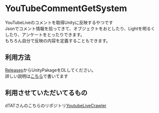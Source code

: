 # YouTubeCommentGetSystem
YouTubeLiveのコメントを取得Unityに反映するやつです  
Jsonでコメント情報を拾ってきて、オブジェクトをおとしたり、Lightを明るくしたり、アンケートをとったりできます。  
もちろん自分で反映の内容を定義することもできます。  

## 利用方法
[Releases](https://github.com/XakazukinX/YouTubeCommentGetSystem/releases)からUnityPakageをDLしてください。  
詳しい説明は[こちら]()で書いてます

## 利用させていただいてるもの
dTATさんのこちらのリポジトリ[YoutubeLiveCrawler](https://github.com/dTAT/YoutubeLiveCrawler)  
